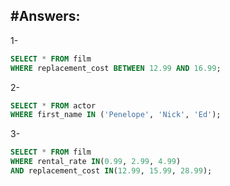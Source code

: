 #Answers:
---
1-
```sql
SELECT * FROM film
WHERE replacement_cost BETWEEN 12.99 AND 16.99;
```
2-
```sql
SELECT * FROM actor
WHERE first_name IN ('Penelope', 'Nick', 'Ed');
```
3-
```sql
SELECT * FROM film
WHERE rental_rate IN(0.99, 2.99, 4.99)
AND replacement_cost IN(12.99, 15.99, 28.99);
```
